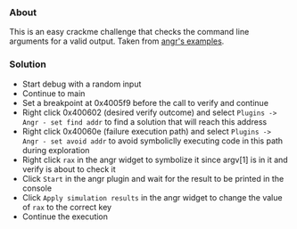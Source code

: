 ### About
This is an easy crackme challenge that checks the command line arguments for a valid output.
Taken from [angr's examples](https://github.com/angr/angr-doc/blob/master/examples/ais3_crackme/).

### Solution
- Start debug with a random input
- Continue to main
- Set a breakpoint at 0x4005f9 before the call to verify and continue
- Right click 0x400602 (desired verify outcome) and select `Plugins -> Angr - set find addr`
to find a solution that will reach this address
- Right click 0x40060e (failure execution path) and select `Plugins -> Angr - set avoid addr`
to avoid symboliclly executing code in this path during exploration
- Right click `rax` in the angr widget to symbolize it since argv[1] is in it and verify is
about to check it
- Click `Start` in the angr plugin and wait for the result to be printed in the console
- Click `Apply simulation results` in the angr widget to change the value of `rax` to the
correct key
- Continue the execution
